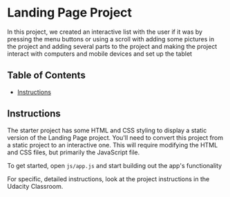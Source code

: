 # Landing Page Project
In this project, we created an interactive list with the user if it was by pressing the menu buttons or using a scroll with adding some pictures in the project and adding several parts to the project and making the project interact with computers and mobile devices and set up the tablet
## Table of Contents

* [Instructions](#instructions)

## Instructions

The starter project has some HTML and CSS styling to display a static version of the Landing Page project. You'll need to convert this project from a static project to an interactive one. This will require modifying the HTML and CSS files, but primarily the JavaScript file.

To get started, open `js/app.js` and start building out the app's functionality

For specific, detailed instructions, look at the project instructions in the Udacity Classroom.
